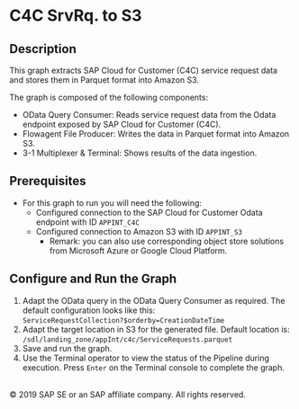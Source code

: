 # C4C SrvRq. to S3

## Description

This graph extracts SAP Cloud for Customer (C4C) service request data and stores them in Parquet format into Amazon S3.

The graph is composed of the following components:
- OData Query Consumer: Reads service request data from the Odata endpoint exposed by SAP Cloud for Customer (C4C).
- Flowagent File Producer: Writes the data in Parquet format into Amazon S3.
- 3-1 Multiplexer & Terminal: Shows results of the data ingestion.

## Prerequisites

- For this graph to run you will need the following:
    - Configured connection to the SAP Cloud for Customer Odata endpoint with ID `APPINT_C4C`        
    - Configured connection to Amazon S3 with ID `APPINT_S3`
        - Remark: you can also use corresponding object store solutions from Microsoft Azure or Google Cloud Platform.

## Configure and Run the Graph

1. Adapt the OData query in the OData Query Consumer as required. The default configuration looks like this:<br>
`ServiceRequestCollection?$orderby=CreationDateTime`
2. Adapt the target location in S3 for the generated file. Default location is:<br>
`/sdl/landing_zone/appInt/c4c/ServiceRequests.parquet`
3. Save and run the graph. 
4. Use the Terminal operator to view the status of the Pipeline during execution. Press `Enter` on the Terminal console to complete the graph.

<br>
<div class="footer">
   &copy; 2019 SAP SE or an SAP affiliate company. All rights reserved.
</div>
